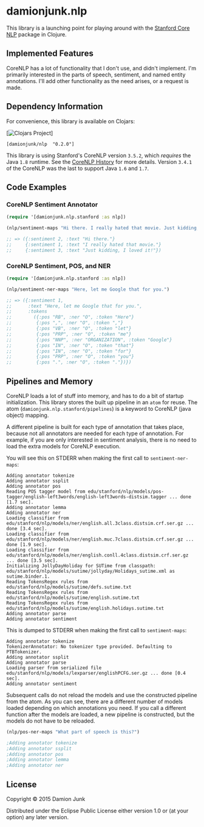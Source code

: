 # damionjunk.nlp

This library is a launching point for playing around with the [Stanford Core NLP](http://nlp.stanford.edu/software/corenlp.shtml) package in Clojure.

## Implemented Features

CoreNLP has a lot of functionality that I don't use, and didn't implement.
I'm primarily interested in the parts of speech, sentiment, and named entity annotations.
I'll add other functionality as the need arises, or a request is made.

## Dependency Information

For convenience, this library is available on Clojars:

[![Clojars Project](http://clojars.org/damionjunk/nlp/latest-version.svg)]

```
[damionjunk/nlp  "0.2.0"]
```

This library is using Stanford's CoreNLP version `3.5.2`, which *requires* the Java `1.8` runtime.
See the [CoreNLP History](http://nlp.stanford.edu/software/corenlp.shtml#history) for more details.
Version `3.4.1` of the CoreNLP was the last to support Java `1.6` and `1.7`.

## Code Examples

### CoreNLP Sentiment Annotator

```clojure
(require '[damionjunk.nlp.stanford :as nlp])

(nlp/sentiment-maps "Hi there. I really hated that movie. Just kidding, I loved it!")

;; => ({:sentiment 2, :text "Hi there."}
;;     {:sentiment 1, :text "I really hated that movie."}
;;     {:sentiment 3, :text "Just kidding, I loved it!"})

```

### CoreNLP Sentiment, POS, and NER

```clojure
(require '[damionjunk.nlp.stanford :as nlp])

(nlp/sentiment-ner-maps "Here, let me Google that for you.")

;; => ({:sentiment 1,
;;      :text "Here, let me Google that for you.",
;;      :tokens
;;        ({:pos "RB", :ner "O", :token "Here"}
;;         {:pos ",", :ner "O", :token ","}
;;         {:pos "VB", :ner "O", :token "let"}
;;         {:pos "PRP", :ner "O", :token "me"}
;;         {:pos "NNP", :ner "ORGANIZATION", :token "Google"}
;;         {:pos "IN", :ner "O", :token "that"}
;;         {:pos "IN", :ner "O", :token "for"}
;;         {:pos "PRP", :ner "O", :token "you"}
;;         {:pos ".", :ner "O", :token "."})})
```

## Pipelines and Memory

CoreNLP loads a lot of stuff into memory, and has to do a bit of startup initialization.
This library stores the built up pipeline in an `atom` for reuse.
The atom (`damionjunk.nlp.stanford/pipelines`) is a keyword to CoreNLP (java object) mapping.

A different pipeline is built for each type of annotation that takes place, because
not all annotators are needed for each type of annotation.
For example, if you are only interested in sentiment analysis, there is no need to load the extra models for CoreNLP execution.

You will see this on STDERR when making the first call to `sentiment-ner-maps`:

```
Adding annotator tokenize
Adding annotator ssplit
Adding annotator pos
Reading POS tagger model from edu/stanford/nlp/models/pos-tagger/english-left3words/english-left3words-distsim.tagger ... done [1.7 sec].
Adding annotator lemma
Adding annotator ner
Loading classifier from edu/stanford/nlp/models/ner/english.all.3class.distsim.crf.ser.gz ... done [3.4 sec].
Loading classifier from edu/stanford/nlp/models/ner/english.muc.7class.distsim.crf.ser.gz ... done [1.9 sec].
Loading classifier from edu/stanford/nlp/models/ner/english.conll.4class.distsim.crf.ser.gz ... done [3.5 sec].
Initializing JollyDayHoliday for SUTime from classpath: edu/stanford/nlp/models/sutime/jollyday/Holidays_sutime.xml as sutime.binder.1.
Reading TokensRegex rules from edu/stanford/nlp/models/sutime/defs.sutime.txt
Reading TokensRegex rules from edu/stanford/nlp/models/sutime/english.sutime.txt
Reading TokensRegex rules from edu/stanford/nlp/models/sutime/english.holidays.sutime.txt
Adding annotator parse
Adding annotator sentiment
```

This is dumped to STDERR when making the first call to `sentiment-maps`:

```
Adding annotator tokenize
TokenizerAnnotator: No tokenizer type provided. Defaulting to PTBTokenizer.
Adding annotator ssplit
Adding annotator parse
Loading parser from serialized file edu/stanford/nlp/models/lexparser/englishPCFG.ser.gz ... done [0.4 sec].
Adding annotator sentiment
```

Subsequent calls do not reload the models and use the constructed pipeline from the atom.
As you can see, there are a different number of models loaded depending on which annotations you need.
If you call a different function after the models are loaded, a new pipeline is constructed, but the models do not have to be reloaded.

```clojure
(nlp/pos-ner-maps "What part of speech is this?")

;Adding annotator tokenize
;Adding annotator ssplit
;Adding annotator pos
;Adding annotator lemma
;Adding annotator ner
```

## License

Copyright © 2015 Damion Junk

Distributed under the Eclipse Public License either version 1.0 or (at your option) any later version.